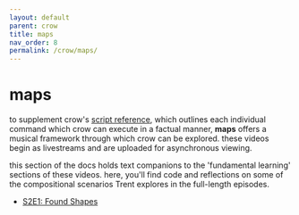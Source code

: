 ```yaml
---
layout: default
parent: crow
title: maps
nav_order: 8
permalink: /crow/maps/
---
```


# maps

to supplement crow's [script reference](https://monome.org/docs/crow/reference/), which outlines each individual command which crow can execute in a factual manner, **maps** offers a musical framework through which crow can be explored. these videos begin as livestreams and are uploaded for asynchronous viewing.

this section of the docs holds text companions to the 'fundamental learning' sections of these videos. here, you'll find code and reflections on some of the compositional scenarios Trent explores in the full-length episodes.

- [S2E1: Found Shapes](s2e1)
